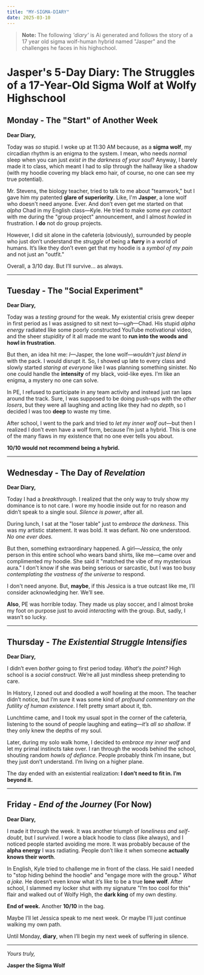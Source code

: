 ```yaml
---
title: "MY-SIGMA-DIARY"
date: 2025-03-10
---
```


> **Note:** The following _'diary'_ is Ai generated and follows the story of a 17 year old sigma wolf-human hybrid named "Jasper" and the challenges he faces in his highschool.

# Jasper's 5-Day Diary: The Struggles of a 17-Year-Old Sigma Wolf at Wolfy Highschool

## Monday - The "Start" of Another Week

**Dear Diary,**

Today was *so* stupid. I woke up at 11:30 AM because, as a **sigma wolf**, my circadian rhythm is an enigma to the system. I mean, who needs *normal* sleep when you can just *exist in the darkness of your soul*? Anyway, I barely made it to class, which meant I had to slip through the hallway like a shadow (with my hoodie covering my black emo hair, of course, no one can see my true potential). 

Mr. Stevens, the biology teacher, tried to talk to me about "teamwork," but I gave him my patented **glare of superiority**. Like, I'm **Jasper**, a lone wolf who doesn't need anyone. Ever. And don’t even get me started on that *alpha* Chad in my English class—Kyle. He tried to make some *eye contact* with me during the "group project" announcement, and I almost *howled* in frustration. I **do** not do group projects. 

However, I did sit alone in the cafeteria (obviously), surrounded by people who just don’t understand the *struggle* of being a **furry** in a world of humans. It’s like they don’t even get that my hoodie is a *symbol of my pain* and not just an "outfit."

Overall, a 3/10 day. But I’ll survive… as always.

---

## Tuesday - The "Social Experiment"

**Dear Diary,**

Today was a *testing ground* for the weak. My existential crisis grew deeper in first period as I was assigned to sit next to—*ugh*—Chad. His stupid *alpha energy* radiated like some poorly constructed YouTube motivational video, and the sheer *stupidity* of it all made me want to **run into the woods and howl in frustration**.

But then, an idea hit me: *I*—Jasper, the lone wolf—*wouldn’t just blend in* with the pack. I would disrupt it. So, I showed up late to every class and slowly started *staring at everyone* like I was planning something sinister. No one could handle the **intensity** of my black, void-like eyes. I’m like an enigma, a mystery no one can solve. 

In PE, I refused to participate in any team activity and instead just ran laps around the track. Sure, I was supposed to be doing push-ups with the *other losers*, but they were all laughing and acting like they had no *depth*, so I decided I was too **deep** to waste my time. 

After school, I went to the park and tried to *let my inner wolf out*—but then I realized I don’t even have a wolf form, because I’m just a hybrid. This is one of the many flaws in my existence that no one ever tells you about. 

**10/10 would not recommend being a hybrid.**

---

## Wednesday - The Day of *Revelation*

**Dear Diary,**

Today I had a *breakthrough*. I realized that the only way to truly show my dominance is to not care. I wore my hoodie inside out for no reason and didn’t speak to a single soul. *Silence is power*, after all.

During lunch, I sat at the "loser table" just to *embrace the darkness*. This was my artistic statement. It was bold. It was defiant. No one understood. *No one ever does.*

But then, something extraordinary happened. A girl—*Jessica*, the only person in this entire school who wears band shirts, like me—came over and complimented my hoodie. She said it "matched the vibe of my mysterious aura." I don't know if she was being serious or sarcastic, but I was too busy *contemplating the vastness of the universe* to respond.

I don't need anyone. But, **maybe**, if this Jessica is a true outcast like me, I’ll consider acknowledging her. We’ll see. 

**Also**, PE was horrible today. They made us play soccer, and I almost broke my foot on purpose just to avoid *interacting* with the group. But, sadly, I wasn’t so lucky.

---

## Thursday - *The Existential Struggle Intensifies*

**Dear Diary,**

I didn’t even *bother* going to first period today. *What’s the point?* High school is a *social construct*. We’re all just mindless sheep pretending to care. 

In History, I zoned out and doodled a wolf howling at the moon. The teacher didn’t notice, but I’m sure it was some kind of *profound commentary on the futility of human existence*. I felt pretty smart about it, tbh. 

Lunchtime came, and I took my usual spot in the corner of the cafeteria, listening to the sound of people laughing and eating—*it’s all so shallow*. If they only knew the depths of my soul. 

Later, during my solo walk home, I decided to *embrace my inner wolf* and let my primal instincts take over. I ran through the woods behind the school, shouting random *howls of defiance*. People probably think I’m insane, but they just don’t understand. I’m living on a higher plane. 

The day ended with an existential realization: **I don’t need to fit in. I’m beyond it.**

---

## Friday - *End of the Journey* (For Now)

**Dear Diary,**

I made it through the week. It was another triumph of *loneliness and self-doubt*, but I *survived*. I wore a black hoodie to class (like always), and I noticed people started avoiding me more. It was probably because of the **alpha energy** I was radiating. People don’t like it when someone **actually knows their worth**. 

In English, Kyle tried to challenge me in front of the class. He said I needed to "stop hiding behind the hoodie" and "engage more with the group." *What a joke.* He doesn’t even know what it’s like to be a true **lone wolf**. After school, I slammed my locker shut with my signature "I’m too cool for this" flair and walked out of Wolfy High, the **dark king** of my own destiny.

**End of week.** Another **10/10** in the bag. 

Maybe I’ll let Jessica speak to me next week. Or maybe I’ll just continue walking my own path. 

Until Monday, **diary**, when I’ll begin my next week of suffering in silence. 

---

*Yours truly,*

**Jasper the Sigma Wolf**
